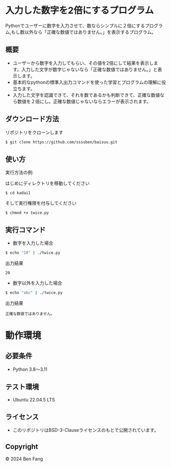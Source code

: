 # 入力した数字を2倍にするプログラム

Pythonでユーザーに数字を入力させて、数ならシンプルに２倍にするプログラム,もし数以外なら「正確な数値ではありません。」を表示するプログラム。

## 概要

- ユーザーから数字を入力してもらい、その値を2倍にして結果を表示します。入力した文字が数字じゃないなら「正確な数値ではありません。」と表示します。
- 基本的なpythonの標準入出力コマンドを使った学習とプログラムの理解に役立ちます。
- 入力した文字を認識できて、それを数であるかも判断できて、正確な数値なら数値を２倍にし。正確な数値じゃないならエラーが表示されます。

## ダウンロード方法

リポジトリをクローンします
```bash
$ git clone https://github.com/ssssben/baisuu.git
```

## 使い方

実行方法の例:

はじめにディレクトリを移動してください
```
$ cd kadai1
```
そして実行権限を付与してください
```
$ chmod +x twice.py
```
## 実行コマンド

- 数字を入力した場合

```bash
$ echo "10" | ./twice.py
```
出力結果
```
20
```
- 数字以外を入力した場合

```bash
$ echo "abc" | ./twice.py
```

出力結果
```
正確な数値ではありません。
```
# 動作環境

## 必要条件
- Python 3.8～3.11

## テスト環境
- Ubuntu 22.04.5 LTS

## ライセンス
- このリポジトリはBSD-3-Clauseライセンスのもとで公開されています。

## Copyright
© 2024 Ben Fang
